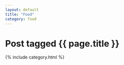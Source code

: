 ```yaml
---
layout: default
title: "Food"
category: food
---
```


<h1>Post tagged {{ page.title }}</h1>

{% include category.html %}
